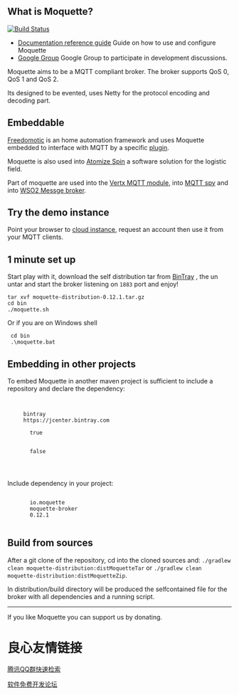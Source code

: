 
## What is Moquette?

[![Build Status](https://api.travis-ci.org/moquette-io/moquette.svg?branch=master)](https://travis-ci.org/moquette-io/moquette)

* [Documentation reference guide](http://moquette-io.github.io/moquette/) Guide on how to use and configure Moquette
* [Google Group](https://groups.google.com/forum/#!forum/moquette-mqtt) Google Group to participate in development discussions.

Moquette aims to be a MQTT compliant broker. The broker supports QoS 0, QoS 1 and QoS 2.

Its designed to be evented, uses Netty for the protocol encoding and decoding part.
 
## Embeddable

[Freedomotic](https://www.freedomotic-iot.com/) is an home automation framework and uses Moquette embedded to interface with MQTT by a specific [plugin](https://freedomotic-user-manual.readthedocs.io/en/latest/plugins/mqtt-broker.html). 

Moquette is also used into [Atomize Spin](http://atomizesoftware.com/spin) a software solution for the logistic field.

Part of moquette are used into the [Vertx MQTT module](https://github.com/giovibal/vertx-mqtt-broker-mod), into [MQTT spy](http://kamilfb.github.io/mqtt-spy/)
and into [WSO2 Messge broker](http://techexplosives-pamod.blogspot.it/2014/05/mqtt-transport-architecture-wso2-mb-3x.html).

## Try the demo instance

Point your browser to [cloud instance](http://broker.moquette.io), request an account then use it from your MQTT clients.

## 1 minute set up

Start play with it, download the self distribution tar from [BinTray](https://bintray.com/artifact/download/andsel/generic/moquette-0.12.1.tar.gz) ,
the un untar and start the broker listening on `1883` port and enjoy!

```
tar xvf moquette-distribution-0.12.1.tar.gz
cd bin
./moquette.sh
```

Or if you are on Windows shell

```
 cd bin
 .\moquette.bat
```

## Embedding in other projects

To embed Moquette in another maven project is sufficient to include a repository and declare the dependency: 

```
 
   
     bintray 
     https://jcenter.bintray.com 
     
       true 
     
     
       false 
     
   
 
```

Include dependency in your project: 

```
 
       io.moquette 
       moquette-broker 
       0.12.1 
 
```

## Build from sources


After a git clone of the repository, cd into the cloned sources and: `./gradlew clean moquette-distribution:distMoquetteTar` or
`./gradlew clean moquette-distribution:distMoquetteZip`.


In distribution/build directory will be produced the selfcontained file for the broker with all dependencies and a running script. 
  

---

If you like Moquette you can support us by donating.

 
   
 


 # 良心友情链接

[腾讯QQ群快速检索](http://u.720life.cn/s/8cf73f7c)

[软件免费开发论坛](http://u.720life.cn/s/bbb01dc0)